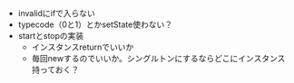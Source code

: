 - invalidにifで入らない
- typecode（0と1）とかsetState使わない？
- startとstopの実装
  - インスタンスreturnでいいか
  - 毎回newするのでいいか。シングルトンにするならどこにインスタンス持っておく？